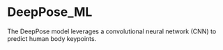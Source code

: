 # DeepPose_ML
The DeepPose model leverages a convolutional neural network (CNN) to predict human body keypoints.
